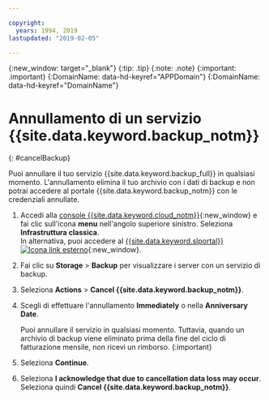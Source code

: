 ```yaml
---

copyright:
  years: 1994, 2019
lastupdated: "2019-02-05"

---
```

{:new_window: target="_blank"}
{:tip: .tip}
{:note: .note}
{:important: .important}
{:DomainName: data-hd-keyref="APPDomain"}
{:DomainName: data-hd-keyref="DomainName"}

# Annullamento di un servizio {{site.data.keyword.backup_notm}}
{: #cancelBackup}

Puoi annullare il tuo servizio {{site.data.keyword.backup_full}} in qualsiasi momento. L'annullamento elimina il tuo archivio con i dati di backup e non potrai accedere al portale {{site.data.keyword.backup_notm}} con le credenziali annullate.

1. Accedi alla [console {{site.data.keyword.cloud_notm}}](https://{DomainName}/){:new_window} e fai clic sull'icona **menu** nell'angolo superiore sinistro. Seleziona **Infrastruttura classica**.<br/>
   In alternativa, puoi accedere al [{{site.data.keyword.slportal}} ![Icona link esterno](../../icons/launch-glyph.svg "Icona link esterno")](https://control.softlayer.com/){:new_window}.
2. Fai clic su **Storage** > **Backup** per visualizzare i server con un servizio di backup.
3. Seleziona **Actions** > **Cancel {{site.data.keyword.backup_notm}}**.
4. Scegli di effettuare l'annullamento **Immediately** o nella **Anniversary Date**.

   Puoi annullare il servizio in qualsiasi momento. Tuttavia, quando un archivio di backup viene eliminato prima della fine del ciclo di fatturazione mensile, non ricevi un rimborso.
   {:important}
5. Seleziona **Continue**.
6. Seleziona **I acknowledge that due to cancellation data loss may occur**. Seleziona quindi **Cancel {{site.data.keyword.backup_notm}}**.
